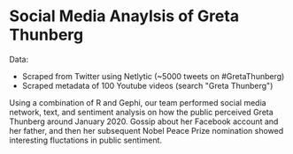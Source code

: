 # Social Media Anaylsis of Greta Thunberg
Data:
- Scraped from Twitter using Netlytic (~5000 tweets on #GretaThunberg)
- Scraped metadata of 100 Youtube videos (search "Greta Thunberg")

Using a combination of R and Gephi, our team performed social media network, text, and sentiment analysis on how the public perceived Greta Thunberg around January 2020. Gossip about her Facebook account and her father, and then her subsequent Nobel Peace Prize nomination showed interesting fluctations in public sentiment. 
